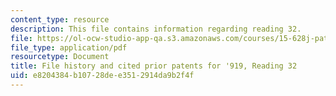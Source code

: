 ```yaml
---
content_type: resource
description: This file contains information regarding reading 32.
file: https://ol-ocw-studio-app-qa.s3.amazonaws.com/courses/15-628j-patents-copyrights-and-the-law-of-intellectual-property-spring-2013/e8204384b10728dee3512914da9b2f4f_MIT15_628JS13_read32.pdf
file_type: application/pdf
resourcetype: Document
title: File history and cited prior patents for '919, Reading 32
uid: e8204384-b107-28de-e351-2914da9b2f4f
---
```

